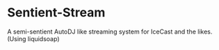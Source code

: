 Sentient-Stream
===============

A semi-sentient AutoDJ like streaming system for IceCast and the likes. (Using liquidsoap)
